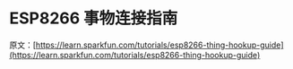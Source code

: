 # ESP8266 事物连接指南

原文：[https://learn.sparkfun.com/tutorials/esp8266-thing-hookup-guide](https://learn.sparkfun.com/tutorials/esp8266-thing-hookup-guide)
